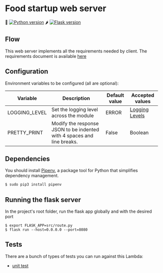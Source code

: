 # Food startup web server 

🐍 [![Python version](https://img.shields.io/badge/python-3.6-blue)](https://python.org)
🌶 [![Flask version](https://img.shields.io/badge/flask-1.1.1-blue)](https://python.org)

## Flow 

This web server implements all the requirements needed by client. The requirements document is available [here](requirements.pdf)

## Configuration

Environment variables to be configured (all are optional):

| Variable | Description | Default value | Accepted values |
| -------- | ----------- | ------------- | --------------- |
| LOGGING_LEVEL | Set the logging level across the module | ERROR | [Logging Levels](https://docs.python.org/3/library/logging.html#levels) |
| PRETTY_PRINT | Modify the response JSON to be indented with 4 spaces and line breaks. | False | Boolean |

## Dependencies

You should install [Pipenv](https://docs.pipenv.org), a package tool for Python that simplifies dependency management.

```bash
$ sudo pip3 install pipenv
```

## Running the flask server

In the project's root folder, run the flask app globally and with the desired port

```
$ export FLASK_APP=src/route.py
$ flask run --host=0.0.0.0 --port=8080
```

## Tests

There are a bunch of types of tests you can run against this Lambda:

- [unit test](tests/unit)




